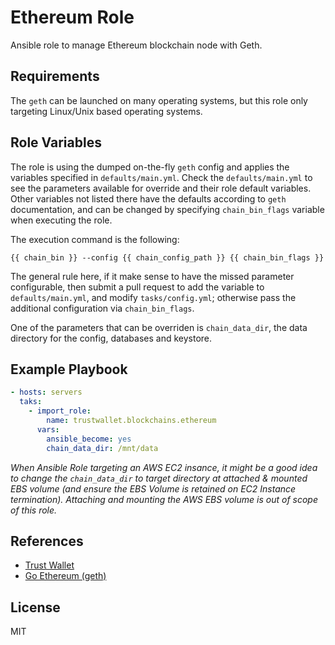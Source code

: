 # Ethereum Role

Ansible role to manage Ethereum blockchain node with Geth.

## Requirements

The `geth` can be launched on many operating systems, but this role only targeting Linux/Unix based operating systems.

## Role Variables

The role is using the dumped on-the-fly `geth` config and applies the
variables specified in `defaults/main.yml`. 
Check the `defaults/main.yml` to see the parameters available for override
and their role default variables. Other variables not listed there have 
the defaults according to `geth` documentation, and can be changed
by specifying `chain_bin_flags` variable when executing the role. 

The execution command is the following:

```shell
{{ chain_bin }} --config {{ chain_config_path }} {{ chain_bin_flags }}
```

The general rule here, if it make sense to have the missed parameter
configurable, then submit a pull request to add the variable
to `defaults/main.yml`, and modify `tasks/config.yml`; otherwise pass the
additional configuration via `chain_bin_flags`.

One of the parameters that can be overriden is `chain_data_dir`, the 
data directory for the config, databases and keystore.

## Example Playbook

```yaml
- hosts: servers
  taks:
    - import_role:
        name: trustwallet.blockchains.ethereum
      vars:
        ansible_become: yes
        chain_data_dir: /mnt/data
```

_When Ansible Role targeting an AWS EC2 insance, it might be a good idea to
change the `chain_data_dir` to target directory at attached & mounted 
EBS volume (and ensure the EBS Volume is retained on EC2 Instance termination).
Attaching and mounting the AWS EBS volume is out of scope of this role._

## References

* [Trust Wallet](https://trustwallet.com)
* [Go Ethereum (geth)](https://geth.ethereum.org/)

## License

MIT
